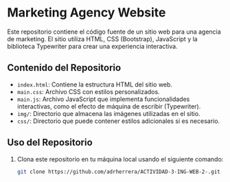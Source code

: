 # Marketing Agency Website

Este repositorio contiene el código fuente de un sitio web para una agencia de marketing. El sitio utiliza HTML, CSS (Bootstrap), JavaScript y la biblioteca Typewriter para crear una experiencia interactiva.

## Contenido del Repositorio

- `index.html`: Contiene la estructura HTML del sitio web.
- `main.css`: Archivo CSS con estilos personalizados.
- `main.js`: Archivo JavaScript que implementa funcionalidades interactivas, como el efecto de máquina de escribir (Typewriter).
- `img/`: Directorio que almacena las imágenes utilizadas en el sitio.
- `css/`: Directorio que puede contener estilos adicionales si es necesario.

## Uso del Repositorio

1. Clona este repositorio en tu máquina local usando el siguiente comando:
   ```bash
   git clone https://github.com/adrherrera/ACTIVIDAD-3-ING-WEB-2-.git

   
